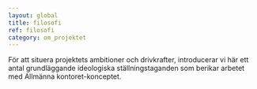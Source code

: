 ```yaml
---
layout: global
title: filosofi
ref: filosofi
category: om_projektet
---
```


För att situera projektets ambitioner och drivkrafter, introducerar vi här ett antal grundläggande ideologiska ställningstaganden som berikar arbetet med Allmänna kontoret-konceptet.